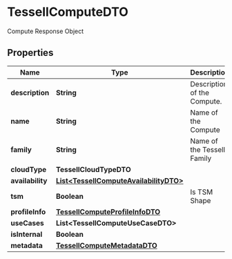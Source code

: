 

# TessellComputeDTO

Compute Response Object

## Properties

Name | Type | Description | Notes
------------ | ------------- | ------------- | -------------
**description** | **String** | Description of the Compute. |  [optional]
**name** | **String** | Name of the Compute |  [optional]
**family** | **String** | Name of the Tessell Family |  [optional]
**cloudType** | **TessellCloudTypeDTO** |  |  [optional]
**availability** | [**List&lt;TessellComputeAvailabilityDTO&gt;**](TessellComputeAvailabilityDTO.md) |  |  [optional]
**tsm** | **Boolean** | Is TSM Shape |  [optional]
**profileInfo** | [**TessellComputeProfileInfoDTO**](TessellComputeProfileInfoDTO.md) |  |  [optional]
**useCases** | **List&lt;TessellComputeUseCaseDTO&gt;** |  |  [optional]
**isInternal** | **Boolean** |  |  [optional]
**metadata** | [**TessellComputeMetadataDTO**](TessellComputeMetadataDTO.md) |  |  [optional]



